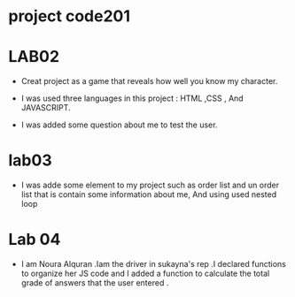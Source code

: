# project code201

# LAB02
* Creat  project as  a game that reveals how well you know my character.

* I was used three languages in this project : HTML ,CSS , And JAVASCRIPT.

* I was added some question about me to test the user. 

# lab03 
 * I was adde some element to my project such as order list and un order list that is contain some information about me, And using used nested loop 



# Lab 04 
* I am Noura Alquran .Iam the driver in sukayna's rep .I declared functions to organize her JS code and I added a function to calculate the total grade of  answers that the user entered .
